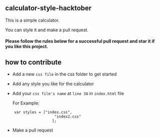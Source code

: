 ## calculator-style-hacktober

This is a simple calculator.

You can style it and make a pull request.


#### Please follow the rules below for a successful pull request and star it if you like this project.


## how to contribute

- Add a new `css file` in the css folder to get started
- Add any style you like for the calculator 
- Add your `css file's name` at `line 38` in `index.html` file

  For Example: 
```
	var styles = ["index.css",
                      "index2.css"
                     ];
```
  
- Make a pull request
